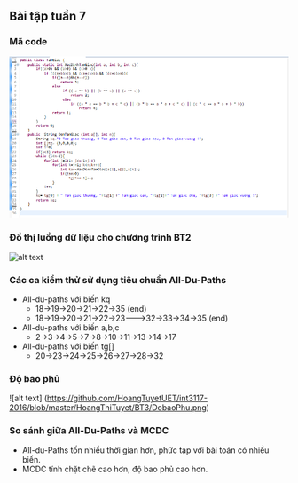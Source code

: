 ## Bài tập tuần 7
### Mã code
![alt text](https://github.com/HoangTuyetUET/int3117-2016/blob/master/HoangThiTuyet/BT3/code.png)
### Đồ thị luồng dữ liệu cho chương trình BT2
![alt text](https://github.com/HoangTuyetUET/int3117-2016/blob/master/HoangThiTuyet/BT3/Diagram2.png)
### Các ca kiểm thử sử dụng tiêu chuẩn All-Du-Paths
- All-du-paths với biến kq 
    + 18->19->20->21->22->35 (end)
    + 18->19->20->21->22->23--->32->33->34->35 (end)
- All-du-paths với biến a,b,c
    + 2->3->4->5->7->8->10->11->13->14->17
- All-du-paths với biến tg[]
    + 20->23->24->25->26->27->28->32

### Độ bao phủ
![alt text] (https://github.com/HoangTuyetUET/int3117-2016/blob/master/HoangThiTuyet/BT3/DobaoPhu.png)

### So sánh giữa All-Du-Paths và MCDC
- All-du-Paths tốn nhiều thời gian hơn, phức tạp với bài toán có nhiều biến.
- MCDC tính chặt chẽ cao hơn, độ bao phủ cao hơn.

